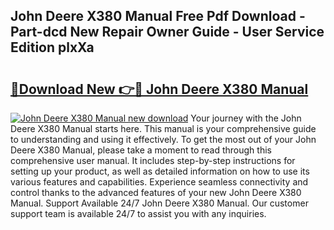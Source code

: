 ## John Deere X380 Manual Free Pdf Download - Part-dcd New Repair Owner Guide - User Service Edition plxXa

# <h2><a href="http://bc34655.oget.top/?id=John+Deere+X380+Manual">🔗Download New 👉🔴 John Deere X380 Manual</a></h2>

[![John Deere X380 Manual new download](https://i.imgur.com/5g1atiW.png)](http://bc34655.oget.top/?id=John+Deere+X380+Manual)
Your journey with the John Deere X380 Manual starts here. This manual is your comprehensive guide to understanding and using it effectively. To get the most out of your John Deere X380 Manual, please take a moment to read through this comprehensive user manual. It includes step-by-step instructions for setting up your product, as well as detailed information on how to use its various features and capabilities. Experience seamless connectivity and control thanks to the advanced features of your new John Deere X380 Manual. Support Available 24/7 John Deere X380 Manual. Our customer support team is available 24/7 to assist you with any inquiries.
